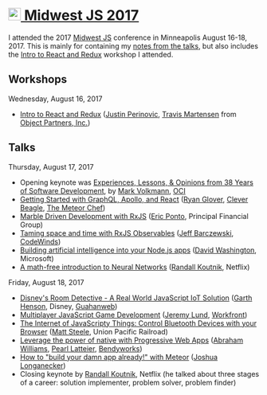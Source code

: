 # [<image src="https://user-images.githubusercontent.com/2284699/29460916-58e48b94-83ef-11e7-9243-f67b10c2d95e.png" width="25px" height="25px"> Midwest JS 2017](http://midwestjs.com)

I attended the 2017 [Midwest JS](http://midwestjs.com) conference in Minneapolis August 16-18, 2017. This is mainly for containing my [notes from the talks](talks), but also includes the [Intro to React and Redux] workshop I attended.

## Workshops

Wednesday, August 16, 2017
- [Intro to React and Redux] ([Justin Perinovic], [Travis Martensen] from [Object Partners, Inc.])

## Talks

Thursday, August 17, 2017
- Opening keynote was [Experiences, Lessons, & Opinions from 38 Years of Software Development], by [Mark Volkmann], [OCI]
- [Getting Started with GraphQL, Apollo, and React] ([Ryan Glover], [Clever Beagle], [The Meteor Chef])
- [Marble Driven Development with RxJS] ([Eric Ponto], Principal Financial Group)
- [Taming space and time with RxJS Observables] ([Jeff Barczewski], [CodeWinds])
- [Building artificial intelligence into your Node.js apps] ([David Washington], Microsoft)
- [A math-free introduction to Neural Networks] ([Randall Koutnik], Netflix)

Friday, August 18, 2017
- [Disney's Room Detective - A Real World JavaScript IoT Solution] ([Garth Henson], Disney, [Guahanweb])
- [Multiplayer JavaScript Game Development] ([Jeremy Lund], [Workfront])
- [The Internet of JavaScripty Things: Control Bluetooth Devices with your Browser] ([Matt Steele], Union Pacific Railroad)
- [Leverage the power of native with Progressive Web Apps] ([Abraham Williams], [Pearl Latteier], [Bendyworks])
- [How to "build your damn app already!" with Meteor] ([Joshua Longanecker])
- Closing keynote by [Randall Koutnik], Netflix (he talked about three stages of a career: solution implementer, problem solver, problem finder)

[Experiences, Lessons, & Opinions from 38 Years of Software Development]: https://github.com/mvolkmann/talks/blob/master/lessons-keynote.key.pdf
[Intro to React and Redux]: https://github.com/objectpartners/react-redux-workshop
[Getting Started with GraphQL, Apollo, and React]: talks/graphql-apollo.md
[Marble Driven Development with RxJS]: talks/rxjs-marble-driven-development.md
[Taming space and time with RxJS Observables]: talks/taming-space-time-rxjs-observables.md
[Building artificial intelligence into your Node.js apps]: talks/building-ai-into-node-apps.md
[A math-free introduction to Neural Networks]: talks/math-free-intro-to-neural-networks.md
[Disney's Room Detective - A Real World JavaScript IoT Solution]: talks/disney-room-detective-javascript-iot.md
[Multiplayer JavaScript Game Development]: talks/multiplayer-javascript-game-development.md
[The Internet of JavaScripty Things: Control Bluetooth Devices with your Browser]: talks/internet-of-javascripty-things-control-bluetooth-from-browser.md
[Leverage the power of native with Progressive Web Apps]: talks/progressive-web-apps.md
[How to "build your damn app already!" with Meteor]: talks/build-app-with-meteor.md

[Justin Perinovic]: https://github.com/justin-perinovic
[Travis Martensen]: https://github.com/tmartensen
[Mark Volkmann]: https://github.com/mvolkmann
[Ryan Glover]: https://github.com/rglover
[Eric Ponto]: https://github.com/ericponto
[Jeff Barczewski]: https://github.com/jeffbski
[David Washington]: https://github.com/dwcares
[Randall Koutnik]: https://github.com/SomeKittens
[Garth Henson]: https://github.com/guahanweb
[Jeremy Lund]: https://github.com/lund0n
[Matt Steele]: https://github.com/mattdsteele
[Abraham Williams]: https://github.com/abraham
[Pearl Latteier]: https://github.com/pearlbea
[Joshua Longanecker]: https://github.com/notarypublic

[OCI]: https://objectcomputing.com
[Object Partners, Inc.]: https://github.com/objectpartners
[Clever Beagle]: http://cleverbeagle.com
[The Meteor Chef]: https://themeteorchef.com
[CodeWinds]: http://codewinds.com
[Bendyworks]: https://bendyworks.com
[Workfront]: https://www.workfront.com
[Guahanweb]: http://www.guahanweb.com
